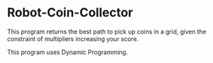 # Robot-Coin-Collector
This program returns the best path to pick up coins in a grid, given the constraint of multipliers increasing your score. 

This program uses Dynamic Programming.
